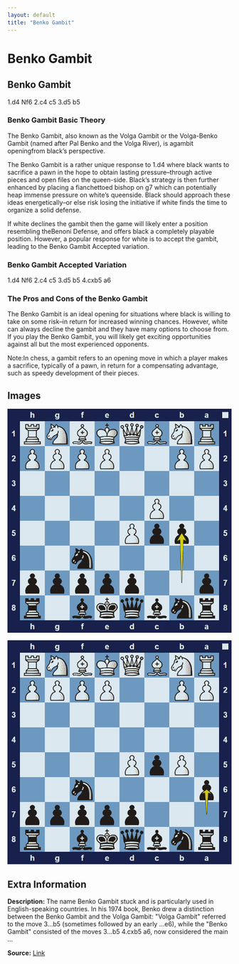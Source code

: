 ```yaml
---
layout: default
title: "Benko Gambit"
---
```



# Benko Gambit



## Benko Gambit

1.d4 Nf6 2.c4 c5 3.d5 b5

### Benko Gambit Basic Theory

The Benko Gambit, also known as the Volga Gambit or the Volga-Benko Gambit (named after Pal Benko and the Volga River), is agambit openingfrom black’s perspective.

The Benko Gambit is a rather unique response to 1.d4 where black wants to sacrifice a pawn in the hope to obtain lasting pressure–through active pieces and open files on the queen-side. Black’s strategy is then further enhanced by placing a fianchettoed bishop on g7 which can potentially heap immense pressure on white’s queenside. Black should approach these ideas energetically–or else risk losing the initiative if white finds the time to organize a solid defense.

If white declines the gambit then the game will likely enter a position resembling theBenoni Defense, and offers black a completely playable position. However, a popular response for white is to accept the gambit, leading to the Benko Gambit Accepted variation.

### Benko Gambit Accepted Variation

1.d4 Nf6 2.c4 c5 3.d5 b5 4.cxb5 a6

### The Pros and Cons of the Benko Gambit

The Benko Gambit is an ideal opening for situations where black is willing to take on some risk–in return for increased winning chances. However, white can always decline the gambit and they have many options to choose from. If you play the Benko Gambit, you will likely get exciting opportunities against all but the most experienced opponents.

Note:In chess, a gambit refers to an opening move in which a player makes a sacrifice, typically of a pawn, in return for a compensating advantage, such as speedy development of their pieces.



## Images

![benko-gambit](images/benko-gambit-1.png)

![benko-gambit](images/benko-gambit-2.png)



## Extra Information
**Description:** The name Benko Gambit stuck and is particularly used in English-speaking countries. In his 1974 book, Benko drew a distinction between the Benko Gambit and the Volga Gambit: "Volga Gambit" referred to the move 3...b5 (sometimes followed by an early ...e6), while the "Benko Gambit" consisted of the moves 3...b5 4.cxb5 a6, now considered the main ...

**Source:** [Link](https://en.wikipedia.org/wiki/Benko_Gambit)
